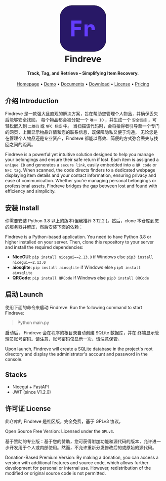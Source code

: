 <h1 align="center">
  <br>
  <a href="https://find.yxqi.cn" alt="logo" ><img src="../Findreve.png" width="150"/></a>
  <br>
  Findreve
  <br>
</h1>
<h4 align="center">Track, Tag, and Retrieve – Simplifying Item Recovery.</h4>

<p align="center">
  <a href="https://www.yxqi.cn">Homepage</a> •
  <a href="https://find.yxqi.cn">Demo</a> •
  <a href="https://findreve.yxqi.cn">Documents</a> •
  <a href="https://github.com/Findreve/Findreve/releases">Download</a> •
  <a href="#License">License</a> •
  <a href="https://auth.yxqi.cn/product/5">Pricing</a>
</p>

## 介绍 Introduction
Findreve 是一款强大且直观的解决方案，旨在帮助您管理个人物品，并确保丢失后能够安全找回。
每个物品都会被分配一个 `唯一 ID` ，并生成一个 `安全链接` ，可轻松嵌入到 `二维码` 或 `NFC 标签` 中。
当扫描该代码时，会将拾得者引导至一个专门的网页，上面显示物品详情和您的联系信息，既保障隐私又便于沟通。
无论您是在管理个人物品还是专业资产，Findreve 都能以高效、简便的方式弥合丢失与找回之间的距离。

Findreve is a powerful yet intuitive solution designed to help you manage your belongings
and ensure their safe return if lost. Each item is assigned a `unique ID` and generates a
`secure link`, easily embedded into a `QR code` or `NFC tag`. When scanned, the code directs
finders to a dedicated webpage displaying item details and your contact information, 
ensuring privacy and ease of communication. Whether you’re managing personal belongings
or professional assets, Findreve bridges the gap between lost and found with efficiency
and simplicity.

## 安装 Install
你需要安装 Python 3.8 以上的版本(但我推荐 3.12.2 )。然后，clone 本仓库到您的服务器并解压，然后安装下面的依赖：

Findreve is a Python-based application. You need to have Python 3.8 or higher installed on
your server. Then, clone this repository to your server and install the required
dependencies:

- **NiceGUI**: `pip install nicegui==2.13.0` if Windows else `pip3 install nicegui==2.13.0`
- **aiosqlite**: `pip install aiosqlite` if Windows else `pip3 install aiosqlite`
- **QRCode**: `pip install QRCode` if Windows else `pip3 install QRCode`

## 启动 Launch
使用下面的命令来启动 Findreve:
Run the following command to start Findreve:
> Python main.py

启动后， Findreve 会在程序的根目录自动创建 SQLite 数据库，并在
终端显示管理员账号密码。请注意，账号密码仅显示一次，请注意保管。

Upon launch, Findreve will create a SQLite database in the project's root directory and
display the administrator's account and password in the console.

## Stacks
- Nicegui + FastAPI
- JWT (since V1.2.0)

## 许可证 License
此仓库的 Findreve 是社区版，完全免费，基于 GPLv3 协议。

Open Source Free Version: Licensed under the `GPLv3`.

基于赞助的专业版：基于您的赞助，您可获得附加功能和源代码的版本，允许进一步开发用于个人或内部使用。然而，不允许重新分发修改后的或原始的源代码。

Donation-Based Premium Version: By making a donation, you can access a version with additional features and source code, which allows further development for personal or internal use. However, redistribution of the modified or original source code is not permitted.
